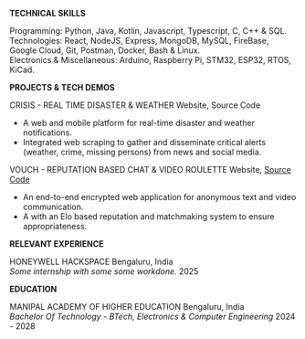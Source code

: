 **TECHNICAL SKILLS**

Programming:   Python, Java, Kotlin, Javascript, Typescript, C, C++ & SQL.   
Technologies:   React, NodeJS, Express, MongoDB, MySQL, FireBase, Google Cloud, Git, Postman, Docker, Bash & Linux.  
Electronics & Miscellaneous:   Arduino, Raspberry Pi, STM32, ESP32, RTOS, KiCad.

**PROJECTS & TECH DEMOS**

CRISIS \- REAL TIME DISASTER & WEATHER	Website, Source Code

* A web and mobile platform for real-time disaster and weather notifications.  
* Integrated web scraping to gather and disseminate critical alerts (weather, crime, missing persons) from news and social media.


VOUCH \- REPUTATION BASED CHAT & VIDEO ROULETTE	Website, [Source Code](https://github.com/RealRuthvik/vouch)

* An end-to-end encrypted web application for anonymous text and video communication.  
* A with an Elo based reputation and matchmaking system to ensure appropriateness.

**RELEVANT EXPERIENCE**

HONEYWELL HACKSPACE	Bengaluru, India  
*Some internship with some some workdone.*	2025

**EDUCATION**

MANIPAL ACADEMY OF HIGHER EDUCATION	Bengaluru, India  
*Bachelor Of Technology \- BTech, Electronics & Computer Engineering*	2024 \- 2028